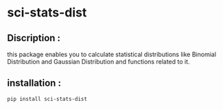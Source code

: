 # sci-stats-dist

## Discription : 
this package enables you to calculate statistical distributions like Binomial Distribution and Gaussian Distribution and functions related to it. 

## installation : 
```
pip install sci-stats-dist
```